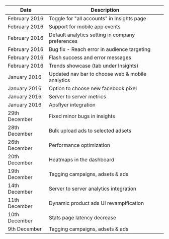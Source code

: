 | Date          	| Description                    						|
|---------------	|-------------------------------------------------------|
| February 2016	 	| Toggle for "all accounts" in Insights page			|
| February 2016	 	| Support for mobile app events							|
| February 2016	 	| Default analytics setting in company preferences		|
| February 2016	 	| Bug fix - Reach error in audience targeting			|
| February 2016	 	| Flash success and error messages						|	
| February 2016	 	| Trends showcase (tab under Insights)			 		|
| January 2016	 	| Updated nav bar to choose web & mobile analytics		|
| January 2016	 	| Option to choose new facebook pixel					|
| January 2016	 	| Server to server metrics								|	
| January 2016	 	| Apsflyer integration 									|
| 29th December 	| Fixed minor bugs in insights	 						|
| 28th December 	| Bulk upload ads to selected adsets					|	
| 26th December 	| Performance optimization 								|
| 20th December 	| Heatmaps in the dashboard	 							|
| 19th December		| Tagging campaigns, adsets & ads						|
| 14th December 	| Server to server analytics integration   				|
| 11th December 	| Dynamic product ads UI revampification 				|
| 10th December 	| Stats page latency decrease	 						|
|  9th December		| Tagging campaigns, adsets & ads						|